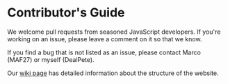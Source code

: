 # Contributor's Guide

We welcome pull requests from seasoned JavaScript developers. If you're working on an issue, please leave a comment on it so that we know.

If you find a bug that is not listed as an issue, please contact Marco (MAF27) or myself (DealPete).

Our [wiki page](https://github.com/FreeCodeCamp/food-bank-app/wiki) has detailed information about the structure of the website.
